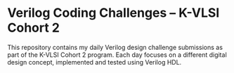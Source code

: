 # Verilog Coding Challenges – K-VLSI Cohort 2

This repository contains my daily Verilog design challenge submissions as part of the K-VLSI Cohort 2 program. Each day focuses on a different digital design concept, implemented and tested using Verilog HDL.
